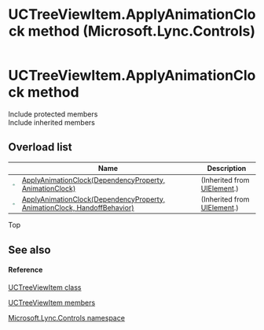 ﻿---
title: UCTreeViewItem.ApplyAnimationClock method  (Microsoft.Lync.Controls)
TOCTitle: 'ApplyAnimationClock method '
ms:assetid: Overload:Microsoft.Lync.Controls.UCTreeViewItem.ApplyAnimationClock_DI_3_UC_OCS14MrefLyncWPF
ms:mtpsurl: https://msdn.microsoft.com/en-us/library/microsoft.lync.controls.uctreeviewitem.applyanimationclock_di_3_uc_ocs14mreflyncwpf(v=office.15)
ms:contentKeyID: 48592716
ms.date: 07/28/2014
mtps_version: v=office.15
f1_keywords:
- Microsoft.Lync.Controls.UCTreeViewItem.ApplyAnimationClock
dev_langs:
- CSharp
- JScript
- VB
- other
---

# UCTreeViewItem.ApplyAnimationClock method

Include protected members  
Include inherited members  

## Overload list

<table>
<thead>
<tr class="header">
<th> </th>
<th>Name</th>
<th>Description</th>
</tr>
</thead>
<tbody>
<tr class="odd">
<td><img src="images/Hh347903.pubmethod(Office.15).gif" title="Public method" alt="Public method" /></td>
<td><a href="http://msdn2.microsoft.com/en-us/library/ms598901">ApplyAnimationClock(DependencyProperty, AnimationClock)</a></td>
<td>(Inherited from <a href="http://msdn2.microsoft.com/en-us/library/ms590078">UIElement</a>.)</td>
</tr>
<tr class="even">
<td><img src="images/Hh347903.pubmethod(Office.15).gif" title="Public method" alt="Public method" /></td>
<td><a href="http://msdn2.microsoft.com/en-us/library/ms598902">ApplyAnimationClock(DependencyProperty, AnimationClock, HandoffBehavior)</a></td>
<td>(Inherited from <a href="http://msdn2.microsoft.com/en-us/library/ms590078">UIElement</a>.)</td>
</tr>
</tbody>
</table>


Top

## See also

#### Reference

[UCTreeViewItem class](uctreeviewitem-class-microsoft-lync-controls_1.md)

[UCTreeViewItem members](uctreeviewitem-members-microsoft-lync-controls_1.md)

[Microsoft.Lync.Controls namespace](microsoft-lync-controls-namespace_1.md)

